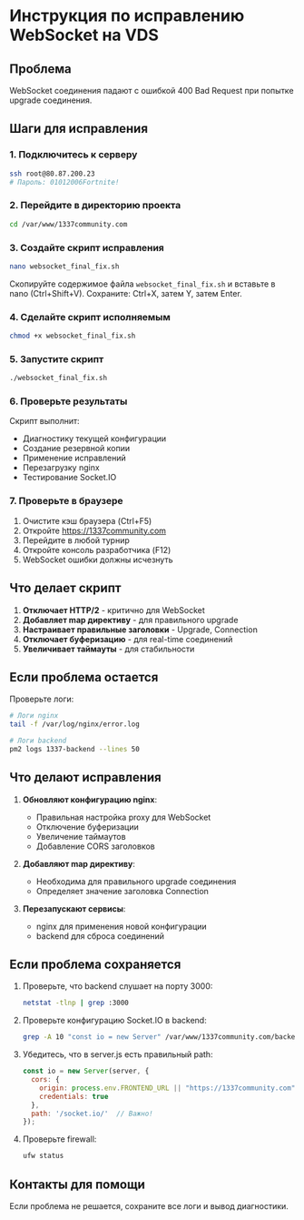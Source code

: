 # Инструкция по исправлению WebSocket на VDS

## Проблема
WebSocket соединения падают с ошибкой 400 Bad Request при попытке upgrade соединения.

## Шаги для исправления

### 1. Подключитесь к серверу
```bash
ssh root@80.87.200.23
# Пароль: 01012006Fortnite!
```

### 2. Перейдите в директорию проекта
```bash
cd /var/www/1337community.com
```

### 3. Создайте скрипт исправления
```bash
nano websocket_final_fix.sh
```

Скопируйте содержимое файла `websocket_final_fix.sh` и вставьте в nano (Ctrl+Shift+V).
Сохраните: Ctrl+X, затем Y, затем Enter.

### 4. Сделайте скрипт исполняемым
```bash
chmod +x websocket_final_fix.sh
```

### 5. Запустите скрипт
```bash
./websocket_final_fix.sh
```

### 6. Проверьте результаты
Скрипт выполнит:
- Диагностику текущей конфигурации
- Создание резервной копии
- Применение исправлений
- Перезагрузку nginx
- Тестирование Socket.IO

### 7. Проверьте в браузере
1. Очистите кэш браузера (Ctrl+F5)
2. Откройте https://1337community.com
3. Перейдите в любой турнир
4. Откройте консоль разработчика (F12)
5. WebSocket ошибки должны исчезнуть

## Что делает скрипт
1. **Отключает HTTP/2** - критично для WebSocket
2. **Добавляет map директиву** - для правильного upgrade
3. **Настраивает правильные заголовки** - Upgrade, Connection
4. **Отключает буферизацию** - для real-time соединений
5. **Увеличивает таймауты** - для стабильности

## Если проблема остается
Проверьте логи:
```bash
# Логи nginx
tail -f /var/log/nginx/error.log

# Логи backend
pm2 logs 1337-backend --lines 50
```

## Что делают исправления

1. **Обновляют конфигурацию nginx**:
   - Правильная настройка proxy для WebSocket
   - Отключение буферизации
   - Увеличение таймаутов
   - Добавление CORS заголовков

2. **Добавляют map директиву**:
   - Необходима для правильного upgrade соединения
   - Определяет значение заголовка Connection

3. **Перезапускают сервисы**:
   - nginx для применения новой конфигурации
   - backend для сброса соединений

## Если проблема сохраняется

1. Проверьте, что backend слушает на порту 3000:
   ```bash
   netstat -tlnp | grep :3000
   ```

2. Проверьте конфигурацию Socket.IO в backend:
   ```bash
   grep -A 10 "const io = new Server" /var/www/1337community.com/backend/server.js
   ```

3. Убедитесь, что в server.js есть правильный path:
   ```javascript
   const io = new Server(server, {
     cors: {
       origin: process.env.FRONTEND_URL || "https://1337community.com",
       credentials: true
     },
     path: '/socket.io/'  // Важно!
   });
   ```

4. Проверьте firewall:
   ```bash
   ufw status
   ```

## Контакты для помощи
Если проблема не решается, сохраните все логи и вывод диагностики. 